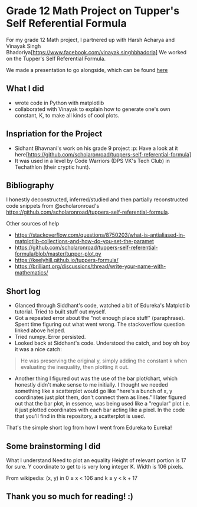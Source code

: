 # Grade 12 Math Project on Tupper's Self Referential Formula

For my grade 12 Math project, I partnered up with Harsh Acharya and Vinayak Singh Bhadoriya[https://www.facebook.com/vinayak.singhbhadoria]
We worked on the Tupper's Self Referential Formula.

We made a presentation to go alongside, which can be found [here](https://docs.google.com/presentation/d/e/2PACX-1vQd8eVCHVvuAJ5n0t9eywa0MN-h0P4JasQk6CcmeBc2vn_Dcp94FWp6QY58AVe-33DeJnUhCbD9ZOC_/pub?start=false&loop=false&delayms=60000)

## What I did
- wrote code in Python with matplotlib
- collaborated with Vinayak to explain how to generate one's own constant, K, to make all kinds of cool plots.


## Inspriation for the Project
- Sidhant Bhavnani's work on his grade 9 project :p: Have a look at it here[https://github.com/scholaronroad/tuppers-self-referential-formula]
- It was used in a level by Code Warriors (DPS VK's Tech Club) in Techathlon (their cryptic hunt).


## Bibliography

I honestly deconstructed, inferred/studied and then partially reconstructed code snippets from @scholaronroad's https://github.com/scholaronroad/tuppers-self-referential-formula.

Other sources of help
- https://stackoverflow.com/questions/8750203/what-is-antialiased-in-matplotlib-collections-and-how-do-you-set-the-paramet
- https://github.com/scholaronroad/tuppers-self-referential-formula/blob/master/tupper-plot.py
- https://keelyhill.github.io/tuppers-formula/
- https://brilliant.org/discussions/thread/write-your-name-with-mathematics/

## Short log
- Glanced through Siddhant's code, watched a bit of Edureka's Matplotlib tutorial. Tried to built stuff out myself.
- Got a repeated error about the "not enough place stuff" (paraphrase). Spent time figuring out what went wrong. The stackoverflow question linked above helped.
- Tried numpy. Error persisted.
- Looked back at Siddhant's code. Understood the catch, and boy oh boy it was a nice catch:
> He was preserving the original y, simply adding the constant k when evaluating the inequality, then plotting it out.
- Another thing I figured out was the use of the bar plot/chart, which honestly didn't make sense to me initially. I thought we needed something like a scatterplot would go like "here's a bunch of x, y coordinates just plot them, don't connect them as lines." I later figured out that the bar plot, in essence, was being used like a "regular" plot i.e. it just plotted coordinates with each bar acting like a pixel. In the code that you'll find in this repository, a scatterplot is used.

That's the simple short log from how I went from Edureka to Eureka!


## Some brainstorming I did

What I understand
Need to plot an equality
Height of relevant portion is 17 for sure.
Y coordinate to get to is very long integer K.
Width is 106 pixels.

From wikipedia: (x, y) in 0 ≤ x < 106 and k ≤ y < k + 17

## Thank you so much for reading! :)
